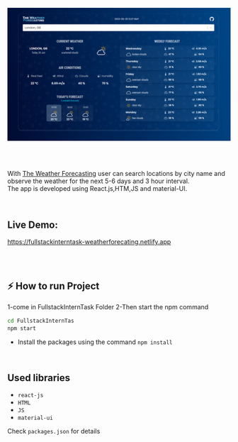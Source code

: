![Application screenshot](./public/screenshot.png)

<br/>
<br/>

With [The Weather Forecasting](https://fullstackinterntask-weatherforecating.netlify.app) user can search locations by city name and observe the weather for the next 5-6 days and 3 hour interval.
<br />
The app is developed using React.js,HTM,JS and material-UI.

<br/>

##  Live Demo:

https://fullstackinterntask-weatherforecating.netlify.app

<br/>

<br/>

## ⚡ How to run Project

1-come in FullstackInternTask Folder
2-Then start the npm command



```bash
cd FullstackInternTas
npm start

```

- Install the packages using the command `npm install`

<br/>

##  Used libraries

- `react-js`
- `HTML`
- `JS`
- `material-ui`

Check `packages.json` for details

<br/>


